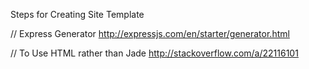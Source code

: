 Steps for Creating Site Template

// Express Generator
http://expressjs.com/en/starter/generator.html

// To Use HTML rather than Jade
http://stackoverflow.com/a/22116101
